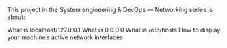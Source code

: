 This project in the System engineering & DevOps ― Networking series is about:

What is localhost/127.0.0.1
What is 0.0.0.0
What is /etc/hosts
How to display your machine’s active network interfaces

